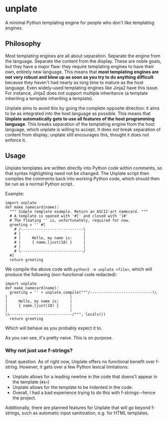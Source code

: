 # unplate
A minimal Python templating engine for people who don't like templating engines.

## Philosophy
Most templating engines are all about separation. Separate the engine from the language. Separate the content from the display. These are noble goals, but they have a major flaw: they require templating engines to have their own, entirely new language. This means that **most templating engines are not very robust and blow up as soon as you try to do anything difficult** because they haven't had nearly as long time to mature as the host language. Even widely-used templating engines like Jinja2 have this issue. For instance, Jinja2 does not support multiple inheritance (a template inheriting a template inheriting a template).

Unplate aims to avoid this by going the complete opposite direction: it aims to be as integrated into the host language as possible. This means that **Unplate automatically gets to use all features of the host programming language**. This breaks separation of the templating engine from the host language, which unplate is willing to accept. It does *not* break separation of content from display; unplate still encourages this, thought it does not enforce it.

## Usage
Unplate templates are written directly into Python code within comments, so that syntax highlighting need not be changed. The Unplate script then compiles the comments back into working Python code, which should then be run as a normal Python script.

Example:

```python3
import unplate
def make_namecard(name):
  """ Simple template example. Return an ASCII-art namecard. """
  # A template is opened with '#[' and closed with ']#'
  # The floating '' is, unfortunately, required for now.
  greeting = '' #[
    # /----------------------------\
    # |                            |
    # |     Hello, my name is:     |
    # |     { name.ljust(18) }     |
    # |                            |
    # \----------------------------/
  #]
  return greeting
```

We compile the above code with `python3 -m unplate <file>`, which will produce the following (non-functional code redacted):

```python3
import unplate
def make_namecard(name):
  greeting = '' + unplate.compile("""/----------------------------\\
|                            |
|     Hello, my name is:     |
|     { name.ljust(18) }     |
|                            |
\\----------------------------/""", locals())
  return greeting
```

Which will behave as you probably expect it to.
  
As you can see, it's pretty naive. This is on purpose.

### Why not just use f-strings?
Great question. As of right now, Unplate offers no functional benefit over f-string. However, it gets over a few Python lexical limitations:

- Unplate allows for a leading newline in the code that doens't appear in the template (`#$>`)
- Unplate allows for the template to be indented in the code.
- Overall, I had a bad experience trying to do this with f-strings--hence the project.

Additionally, there are planned features for Unplate that will go beyond f-strings, such as automatic input sanitization, e.g. for HTML templates.
